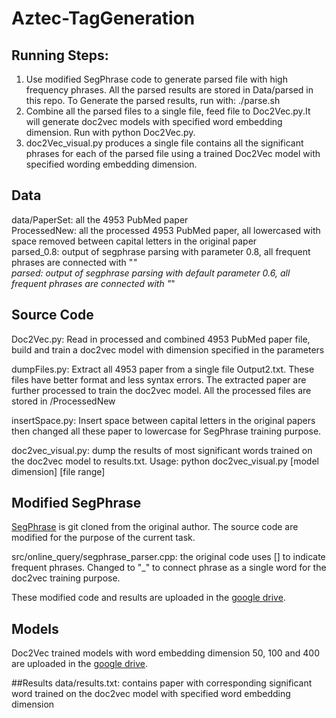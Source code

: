 # Aztec-TagGeneration

## Running Steps:
1. Use modified SegPhrase code to generate parsed file with high frequency phrases. All the parsed results are stored in Data/parsed in this repo.
To Generate the parsed results, run with: ./parse.sh
2. Combine all the parsed files to a single file, feed file to Doc2Vec.py.It will generate doc2vec models with specified word embedding dimension. Run with python Doc2Vec.py.
3. doc2Vec_visual.py produces a single file contains all the significant phrases for each of the parsed file using a trained Doc2Vec model with specified wording embedding dimension.

## Data

data/PaperSet: all the 4953 PubMed paper <br />
ProcessedNew: all the processed 4953 PubMed paper, all lowercased with space removed between capital letters in the original paper <br />
parsed_0.8: output of segphrase parsing with parameter 0.8, all frequent phrases are connected with "_" <br />
parsed: output of segphrase parsing with default parameter 0.6, all frequent phrases are connected with "_" <br />
## Source Code

Doc2Vec.py: Read in processed and combined 4953 PubMed paper file, build and train a doc2vec model with dimension specified in the parameters <br />

dumpFiles.py: Extract all 4953 paper from a single file Output2.txt. These files have better format and less syntax errors. The extracted paper are further processed to train the doc2vec model. All the processed files are stored in /ProcessedNew <br />

insertSpace.py: Insert space between capital letters in the original papers then changed all these paper to lowercase for SegPhrase training purpose.

doc2vec_visual.py: dump the results of most significant words trained on the doc2vec model to results.txt. Usage: python doc2vec_visual.py [model dimension] [file range]

## Modified SegPhrase
[SegPhrase](https://github.com/shangjingbo1226/SegPhrase) is git cloned from the original author. The source code are modified for the purpose of the current task. <br />

src/online_query/segphrase_parser.cpp: the original code uses [] to indicate frequent phrases. Changed to "_" to connect phrase as a single word for the doc2vec training purpose.    <br />

These modified code and results are uploaded in the [google drive](https://drive.google.com/drive/folders/109w9CKtA0UbFscERUzMdQAQw7WW_Ckoz?usp=sharing). <br />
## Models

Doc2Vec trained models with word embedding dimension 50, 100 and 400 are uploaded in the [google drive](https://drive.google.com/drive/folders/109w9CKtA0UbFscERUzMdQAQw7WW_Ckoz?usp=sharing). <br /> 

##Results
data/results.txt: contains paper with corresponding significant word trained on the doc2vec model with specified word embedding dimension <br />


